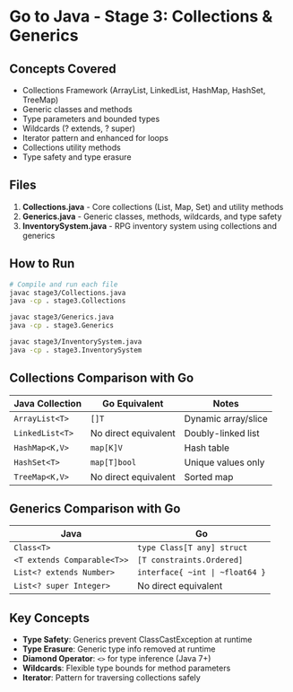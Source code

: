 # Go to Java - Stage 3: Collections & Generics

## Concepts Covered
- Collections Framework (ArrayList, LinkedList, HashMap, HashSet, TreeMap)
- Generic classes and methods
- Type parameters and bounded types
- Wildcards (? extends, ? super)
- Iterator pattern and enhanced for loops
- Collections utility methods
- Type safety and type erasure

## Files
1. **Collections.java** - Core collections (List, Map, Set) and utility methods
2. **Generics.java** - Generic classes, methods, wildcards, and type safety
3. **InventorySystem.java** - RPG inventory system using collections and generics

## How to Run

```bash
# Compile and run each file
javac stage3/Collections.java
java -cp . stage3.Collections

javac stage3/Generics.java
java -cp . stage3.Generics

javac stage3/InventorySystem.java
java -cp . stage3.InventorySystem
```

## Collections Comparison with Go

| Java Collection | Go Equivalent | Notes |
|----------------|---------------|-------|
| `ArrayList<T>` | `[]T` | Dynamic array/slice |
| `LinkedList<T>` | No direct equivalent | Doubly-linked list |
| `HashMap<K,V>` | `map[K]V` | Hash table |
| `HashSet<T>` | `map[T]bool` | Unique values only |
| `TreeMap<K,V>` | No direct equivalent | Sorted map |

## Generics Comparison with Go

| Java | Go |
|------|-----|
| `Class<T>` | `type Class[T any] struct` |
| `<T extends Comparable<T>>` | `[T constraints.Ordered]` |
| `List<? extends Number>` | `interface{ ~int \| ~float64 }` |
| `List<? super Integer>` | No direct equivalent |

## Key Concepts
- **Type Safety**: Generics prevent ClassCastException at runtime
- **Type Erasure**: Generic type info removed at runtime
- **Diamond Operator**: `<>` for type inference (Java 7+)
- **Wildcards**: Flexible type bounds for method parameters
- **Iterator**: Pattern for traversing collections safely